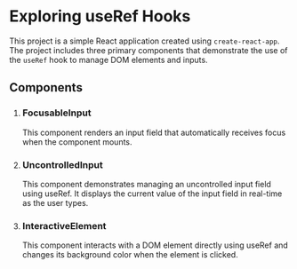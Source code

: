 # Exploring useRef Hooks

This project is a simple React application created using `create-react-app`. The project includes three primary components that demonstrate the use of the `useRef` hook to manage DOM elements and inputs.

## Components

1. ### FocusableInput

   This component renders an input field that automatically receives focus when the component mounts.

2. ### UncontrolledInput

   This component demonstrates managing an uncontrolled input field using useRef. It displays the current value of the input field in real-time as the user types.

3. ### InteractiveElement

   This component interacts with a DOM element directly using useRef and changes its background color when the element is clicked.
